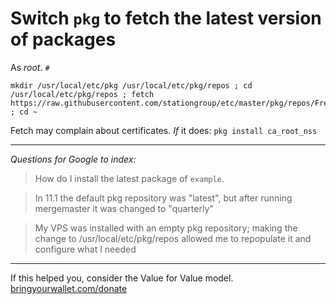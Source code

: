 # Switch `pkg` to fetch the latest version of packages

As _root_. `#`
```
mkdir /usr/local/etc/pkg /usr/local/etc/pkg/repos ; cd /usr/local/etc/pkg/repos ; fetch https://raw.githubusercontent.com/stationgroup/etc/master/pkg/repos/FreeBSD.conf ; cd ~
```

Fetch may complain about certificates. _If_ it does: `pkg install ca_root_nss`

---
_Questions for Google to index:_

>How do I install the latest package of `example`.

>In 11.1 the default pkg repository was "latest", but after running mergemaster it was changed to "quarterly"

>My VPS was installed with an empty pkg repository; making the change to /usr/local/etc/pkg/repos allowed me to repopulate it and configure what I needed

---
If this helped you, consider the Value for Value model. [bringyourwallet.com/donate](http://bringyourwallet.com/donate)
